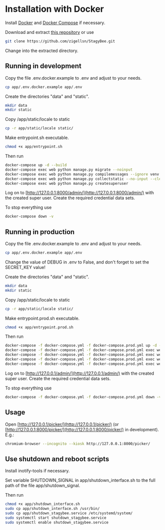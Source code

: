 # Installation with Docker

Install [Docker](https://docs.docker.com/install/) and [Docker Compose](https://docs.docker.com/compose/) if necessary.

Download and extract [this repository](https://github.com/zigellsn/StagyBee/archive/master.zip) or use
``` bash
git clone https://github.com/zigellsn/StagyBee.git
```
Change into the extracted directory.

## Running in development
Copy the file .env.docker.example to .env and adjust to your needs.
``` bash
cp app/.env.docker.example app/.env
```

Create the directories "data" and "static".
``` bash
mkdir data
mkdir static
```

Copy /app/static/locale to static
``` bash
cp -r app/static/locale static/
```

Make entrypoint.sh executable.
``` bash
chmod +x app/entrypoint.sh
```

Then run
``` bash
docker-compose up -d --build
docker-compose exec web python manage.py migrate --noinput
docker-compose exec web python manage.py compilemessages --ignore venv
docker-compose exec web python manage.py collectstatic --no-input --clear
docker-compose exec web python manage.py createsuperuser
```

Log on to [http://127.0.0.1:8000/admin/](http://127.0.0.1:8000/admin/) with the created super user.
Create the required credential data sets.

To stop everything use
``` bash
docker-compose down -v
```

## Running in production
Copy the file .env.docker.example to .env and adjust to your needs.
``` bash
cp app/.env.docker.example app/.env
```

Change the value of DEBUG in .env to False, and don't forget to set the SECRET_KEY value!

Create the directories "data" and "static".
``` bash
mkdir data
mkdir static
```

Copy /app/static/locale to static
``` bash
cp -r app/static/locale static/
```

Make entrypoint.prod.sh executable.
``` bash
chmod +x app/entrypoint.prod.sh
```

Then run
``` bash
docker-compose -f docker-compose.yml -f docker-compose.prod.yml up -d --build
docker-compose -f docker-compose.yml -f docker-compose.prod.yml exec web python manage.py migrate --noinput
docker-compose -f docker-compose.yml -f docker-compose.prod.yml exec web python manage.py compilemessages --ignore venv
docker-compose -f docker-compose.yml -f docker-compose.prod.yml exec web python manage.py collectstatic --no-input --clear
docker-compose -f docker-compose.yml -f docker-compose.prod.yml exec web python manage.py createsuperuser
```

Log on to [http://127.0.0.1/admin/](http://127.0.0.1/admin/) with the created super user.
Create the required credential data sets.

To stop everything use
``` bash
docker-compose -f docker-compose.yml -f docker-compose.prod.yml down -v
```
## Usage

Open [http://127.0.0.1/picker/](http://127.0.0.1/picker/) (or [http://127.0.0.1:8000/picker/](http://127.0.0.1:8000/picker/) 
in development). E.g.:
```bash
chromium-browser --incognito --kiosk http://127.0.0.1:8000/picker/
```

## Use shutdown and reboot scripts
Install inotify-tools if necessary.

Set variable SHUTDOWN_SIGNAL in app/shutdown_interface.sh to the full path of the file app/shutdown_signal.

Then run
``` bash
chmod +x app/shutdown_interface.sh
sudo cp app/shutdown_interface.sh /usr/bin/
sudo cp app/shutdown_stagybee.service /etc/systemd/system/
sudo systemctl start shutdown_stagybee.service
sudo systemctl enable shutdown_stagybee.service
```